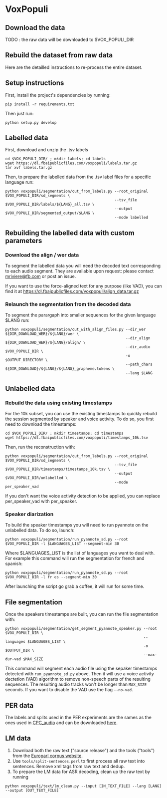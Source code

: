 # VoxPopuli

## Download the data

TODO : the raw data will be downloaded to $VOX_POPULI_DIR

## Rebuild the dataset from raw data

Here are the detailled instructions to re-process the entire dataset.

## Setup instructions

First, install the project's dependencies by running:
```
pip install -r requirements.txt
```

Then just run:
```
python setup.py develop
```

## Labelled data

First, download and unzip the .tsv labels
```
cd $VOX_POPULI_DIR/ ; mkdir labels; cd labels
wget https://dl.fbaipublicfiles.com/voxpopuli/labels.tar.gz
tar xvf labels.tar.gz 
```

Then, to prepare the labelled data from the .tsv label files for a specific language run:
```
python voxpopuli/segmentation/cut_from_labels.py --root_original $VOX_POPULI_DIR/sd_segments \
                                                 --tsv_file $VOX_POPULI_DIR/labels/${LANG}_all.tsv \
                                                 --output $VOX_POPULI_DIR/segmented_output/$LANG \
                                                 --mode labelled
```

## Rebuilding the labelled data with custom parameters

### Download the align / wer data

To segment the labelled data you will need the decoded text corresponding to each audio segment. They are available upon request: please contact mriviere@fb.com or post an issue. 

If you want to use the force-aligned text for any purpose (like VAD), you can find it at https://dl.fbaipublicfiles.com/voxpopuli/align_data.tar.gz

### Relaunch the segmentation from the decoded data

To segment the parargaph into smaller sequences for the given language $LANG run:

```
python voxpopuli/segmentation/cut_with_align_files.py --dir_wer ${DIR_DOWNLOAD_WER}/${LANG}/wer \
                                                      --dir_align ${DIR_DOWNLOAD_WER}/${LANG}/align/ \
                                                      --dir_audio $VOX_POPULI_DIR \
                                                      -o $OUTPUT_DIRECTORY \
                                                      --path_chars ${DIR_DOWNLOAD}/${LANG}/${LANG}_grapheme.tokens \
                                                      --lang $LANG
```

## Unlabelled data

### Rebuild the data using existing timestamps

For the 10k subset, you can use the existing timestamps to quickly rebuild the session segmented by speaker and voice activity.
To do so, you first need to download the timestamps:
```
cd $VOX_POPULI_DIR/ ; mkdir timestamps; cd timestamps
wget https://dl.fbaipublicfiles.com/voxpopuli/timestamps_10k.tsv
```

Then, run the reconstruction with:
```
python voxpopuli/segmentation/cut_from_labels.py --root_original $VOX_POPULI_DIR/sd_segments \
                                                 --tsv_file $VOX_POPULI_DIR/timestamps/timestamps_10k.tsv \
                                                 --output $VOX_POPULI_DIR/unlabelled \
                                                 --mode per_speaker_vad
```

If you don't want the voice activity detection to be applied, you can replace per_speaker_vad with per_speaker.

### Speaker diarization

To build the speaker timestamps you will need to run pyannote on the unlabelled data. To do so, launch:

```
python voxpopuli/segmentation/run_pyannote_sd.py --root $VOX_POPULI_DIR -l $LANGUAGES_LIST --segment-min 30
```

Where $LANGUAGES_LIST is the list of languages you want to deal with. For example this command will run the segmentation for french and spanish:

```
python voxpopuli/segmentation/run_pyannote_sd.py --root $VOX_POPULI_DIR -l fr es --segment-min 30
```

After launching the script go grab a coffee, it will run for some time.


## File segmentation

Once the speakers timestamps are built, you can run the file segmentation with:

```
python voxpopuli/segmentation/get_segment_pyannote_speaker.py --root $VOX_POPULI_DIR \
                                                              --languages $LANGUAGES_LIST \
                                                              -o $OUTPUT_DIR \
                                                              --max-dur-vad $MAX_SIZE
```

This command will segment each audio file using the sepaker timestamps detected with ```run_pyannote_sd.py``` above. Then it will use a voice activity dectetion (VAD) algorithm to remove non-speech parts of the resulting sequences. The resulting audio tracks won't be longer than ```MAX_SIZE``` seconds.
If you want to disable the  VAD use the flag ```--no-vad```.

## PER data

The labels and splits used in the PER experiments are the sames as the ones used in [CPC_audio](https://github.com/facebookresearch/CPC_audio) and can be downloaded [here](https://dl.fbaipublicfiles.com/cpc_audio/common_voices_splits.tar.gz).

## LM data
1. Download both the raw text ("source release") and the tools ("tools") from the [Europarl corpus website](https://www.statmt.org/europarl/).
2. Use `tools/split-sentences.perl` to first process all raw text into sentences. Remove xml tags from raw text and dedup.
3. To prepare the LM data for ASR decoding, clean up the raw text by running
```
python voxpopuli/text/lm_clean.py --input [IN_TEXT_FILE] --lang [LANG] --output [OUT_TEXT_FILE]
```
